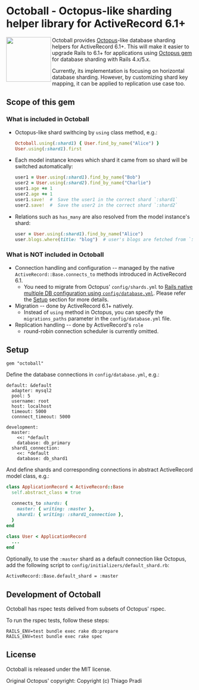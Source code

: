# Octoball - Octopus-like sharding helper library for ActiveRecord 6.1+

<img src="https://user-images.githubusercontent.com/26372128/98494380-3711be00-2280-11eb-8805-6f9e47aeee21.jpg" align="left" width=120>

Octoball provides [Octopus](https://github.com/thiagopradi/octopus)-like database sharding helpers for ActiveRecord 6.1+.
This will make it easier to upgrade Rails to 6.1+ for applications using [Octopus gem](https://github.com/thiagopradi/octopus) for database sharding with Rails 4.x/5.x.

Currently, its implementation is focusing on horizontal database sharding. However, by customizing shard key mapping, it can be applied to replication use case too.
<br clear="both">

## Scope of this gem

### What is included in Octoball
- Octopus-like shard swithcing by `using` class method, e.g.:
  ```ruby
  Octoball.using(:shard1) { User.find_by_name("Alice") }
  User.using(:shard1).first
  ```
- Each model instance knows which shard it came from so shard will be switched automatically:
  ```ruby
  user1 = User.using(:shard1).find_by_name("Bob")
  user2 = User.using(:shard2).find_by_name("Charlie")
  user1.age += 1
  user2.age += 1
  user1.save!  #  Save the user1 in the correct shard `:shard1`
  user2.save!  #  Save the user2 in the correct shard `:shard2`
  ```
- Relations such as `has_many` are also resolved from the model instance's shard:
  ```ruby
  user = User.using(:shard1).find_by_name("Alice")
  user.blogs.where(title: "blog")  # user's blogs are fetched from `:shard1`
  ```

### What is NOT included in Octoball
- Connection handling and configuration -- managed by the native `ActiveRecord::Base.connects_to` methods introduced in ActiveRecord 6.1.
  - You need to migrate from Octopus' `config/shards.yml` to [Rails native multiple DB configuration using `config/database.yml`](https://edgeguides.rubyonrails.org/active_record_multiple_databases.html). Please refer the [Setup](#Setup) section for more details.
- Migration -- done by ActiveRecord 6.1+ natively.
  - Instead of `using` method in Octopus, you can specify the `migrations_paths` parameter in the `config/database.yml` file.
- Replication handling -- done by ActiveRecord's `role`
  - round-robin connection scheduler is currently omitted.

## Setup

```
gem "octoball"
```
Define the database connections in `config/database.yml`, e.g.:
```
default: &default
  adapter: mysql2
  pool: 5
  username: root
  host: localhost
  timeout: 5000
  connnect_timeout: 5000

development:
  master:
    <<: *default
    database: db_primary
  shard1_connection:
    <<: *default
    database: db_shard1
```
And define shards and corresponding connections in abstract ActiveRecord model class, e.g.:
```ruby
class ApplicationRecord < ActiveRecord::Base
  self.abstract_class = true

  connects_to shards: {
    master: { writing: :master },
    shard1: { writing: :shard1_connection },
  }
end

class User < ApplicationRecord
  ...
end
```

Optionally, to use the `:master` shard as a default connection like Octopus, add the following script to `config/initializers/default_shard.rb`:
```
ActiveRecord::Base.default_shard = :master
```


## Development of Octoball
Octoball has rspec tests delived from subsets of Octopus' rspec.

To run the rspec tests, follow these steps:
```
RAILS_ENV=test bundle exec rake db:prepare
RAILS_ENV=test bundle exec rake spec
```

## License
Octoball is released under the MIT license.

Original Octopus' copyright: Copyright (c) Thiago Pradi
